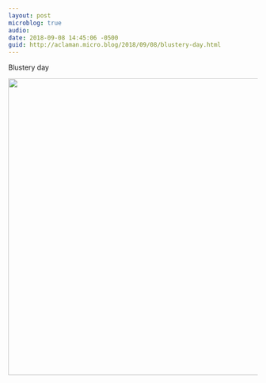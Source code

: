 ```yaml
---
layout: post
microblog: true
audio: 
date: 2018-09-08 14:45:06 -0500
guid: http://aclaman.micro.blog/2018/09/08/blustery-day.html
---
```

Blustery day

<img src="http://micro.alexclaman.com/uploads/2018/4282c1051d.jpg" width="600" height="600" />
